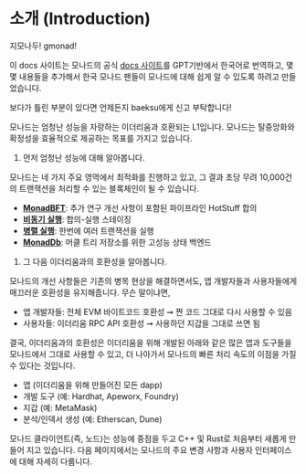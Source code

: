 # 소개 (Introduction)

지모나두! gmonad!

이 docs 사이트는 모나드의 공식 [docs 사이트](https://docs.monad.xyz/)를 GPT기반에서 한국어로 번역하고, 몇몇 내용들을 추가해서 한국 모나드 팬들이 모나드에 대해 쉽게 알 수 있도록 하려고 만들었습니다.

보다가 틀린 부분이 있다면 언제든지 baeksu에게 신고 부탁합니다!

모나드는 엄청난 성능을 자랑하는 이더리움과 호환되는 L1입니다. 모나드는 탈중앙화와 확정성을 효율적으로 제공하는 목표를 가지고 있습니다.

1. 먼저 엄청난 성능에 대해 알아봅니다.

모나드는 네 가지 주요 영역에서 최적화를 진행하고 있고, 그 결과 초당 무려 10,000건의 트랜잭션을 처리할 수 있는 블록체인이 될 수 있습니다.


- **[MonadBFT](monad_bft.md)**: 추가 연구 개선 사항이 포함된 파이프라인 HotStuff 합의
- **[비동기 실행](asynchronous_execution.md)**: 합의-실행 스테이징
- **[병렬 실행](parallel_execution.md)**: 한번에 여러 트랜잭션을 실행
- **[MonadDb](monad_db.md)**: 머클 트리 저장소를 위한 고성능 상태 백엔드


1. 그 다음 이더리움과의 호환성을 알아봅니다.

모나드의 개선 사항들은 기존의 병목 현상을 해결하면서도, 앱 개발자들과 사용자들에게 매끄러운 호환성을 유지해줍니다. 무슨 말이냐면, 
- 앱 개발자들: 전체 EVM 바이트코드 호환성 ➞ 짠 코드 그대로 다시 사용할 수 있음
- 사용자들: 이더리움 RPC API 호환성 ➞ 사용하던 지갑을 그대로 쓰면 됨

결국, 이더리움과의 호환성은 이더리움을 위해 개발된 아래와 같은 많은 앱과 도구들을 모나드에서 그대로 사용할 수 있고, 더 나아가서 모나드의 빠른 처리 속도의 이점을 가질 수 있다는 것입니다.

- 앱 (이더리움을 위해 만들어진 모든 dapp)
- 개발 도구 (예: Hardhat, Apeworx, Foundry)
- 지갑 (예: MetaMask)
- 분석/인덱서 생성 (예: Etherscan, Dune)

모나드 클라이언트(즉, 노드)는 성능에 중점을 두고 C++ 및 Rust로 처음부터 새롭게 만들어 지고 있습니다.
다음 페이지에서는 모나드의 주요 변경 사항과 사용자 인터페이스에 대해 자세히 다룹니다.
